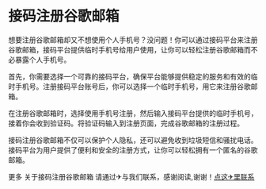 # 接码注册谷歌邮箱

想要注册谷歌邮箱却又不想使用个人手机号？没问题！你可以通过接码平台来注册谷歌邮箱，接码平台提供临时手机号给用户使用，让你可以轻松注册谷歌邮箱而不必暴露个人手机号。

首先，你需要选择一个可靠的接码平台，确保平台能够提供稳定的服务和有效的临时手机号。注册接码平台账号后，你可以选择一个临时手机号，用它来注册谷歌邮箱。

在注册谷歌邮箱时，选择使用手机号注册，然后输入接码平台提供的临时手机号，接着你会收到验证码。将验证码输入到注册页面，完成谷歌邮箱的注册过程。

接码注册谷歌邮箱不仅可以保护个人隐私，还可以避免收到垃圾短信和骚扰电话。接码平台为用户提供了便利和安全的注册方式，让你可以轻松拥有一个匿名的谷歌邮箱。

更多 关于接码注册谷歌邮箱 请通过✈与我们联系，感谢阅读,谢谢！[点这✈里联系](https://lm.k02.cc)